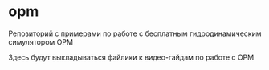 # opm
Репозиторий с примерами по работе с бесплатным гидродинамическим симулятором OPM

Здесь будут выкладываться файлики к видео-гайдам по работе с OPM

